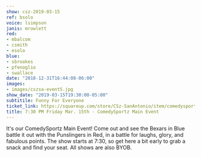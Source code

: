 ```yaml
---
show: csz-2019-03-15
ref: bsolo
voice: lsimpson
janis: mrowlett
red:
- mbalcom
- csmith
- esolo
blue:
- sbrookes
- pfenoglio
- swallace
date: "2018-12-31T16:44:08-06:00"
images:
- images/cszsa-event5.jpg
show_date: "2019-03-15T19:30:00-05:00"
subtitile: Funny For Everyone
ticket_link: https://squareup.com/store/CSz-SanAntonio/item/comedysportz-friday-night-29
title: 7:30 PM Friday Mar. 15th - ComedySportz Main Event
---
```


It's our ComedySportz Main Event! Come out and see the Bexars in Blue battle it out with the Punslingers in Red, in a battle for laughs, glory, and fabulous points. The show starts at 7:30, so get here a bit early to grab a snack and find your seat. All shows are also BYOB.
